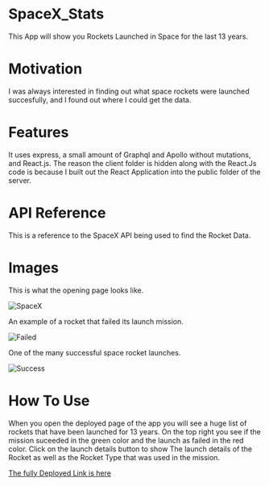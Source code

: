 # SpaceX_Stats

This App will show you Rockets Launched in Space for the last 13 years.

# Motivation

I was always interested in finding out what space rockets were launched succesfully, and I found out where I could get the data.

# Features

It uses express, a small amount of Graphql and Apollo without mutations, and React.js. The reason the client folder is hidden along with the React.Js code is because I built out the React Application into the public folder of the server.

# API Reference

This is a reference to the SpaceX API being used to find the Rocket Data.

# Images

This is what the opening page looks like.

![SpaceX](./client/public/images/SpaceX.jpg)

An example of a rocket that failed its launch mission.

![Failed](./client/public/images/Failed.jpg)

One of the many successful space rocket launches.

![Success](./client/public/images/Success.jpg)

# How To Use

When you open the deployed page of the app you will see a huge list of rockets that have been launched for 13 years.
On the top right you see if the mission suceeded in the green color and the launch as failed in the red color. Click on the launch details button to show The launch details of the Rocket as well as the Rocket Type that was used in the mission.

[The fully Deployed Link is here](https://intense-forest-30784.herokuapp.com/)
